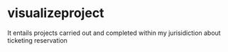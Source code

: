 # visualizeproject
It entails projects carried out and completed within my jurisidiction about ticketing reservation 
